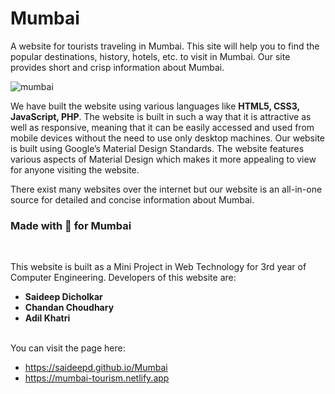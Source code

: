 # Mumbai
A website for tourists traveling in Mumbai. This site will help you to find the popular destinations, history, hotels, etc. to visit in Mumbai. Our site provides short and crisp information about Mumbai.

![mumbai](https://user-images.githubusercontent.com/30663492/32111135-40b6166a-bb57-11e7-9afe-3c2c165c4584.PNG)


We have built the website using various languages like **HTML5, CSS3, JavaScript, PHP**. The website is built in such a way that it is attractive as well as responsive, meaning that it can be easily accessed and used from mobile devices without the need to use only desktop machines. Our website is built using Google’s Material Design Standards. The website features various aspects of Material Design which makes it more appealing to view for anyone visiting the website.

There exist many websites over the internet but our website is an all-in-one source for detailed and concise information about Mumbai.


### Made with 💖 for Mumbai
<br />

This website is built as a Mini Project in Web Technology for 3rd year of Computer Engineering.
Developers of this website are:
 * __Saideep Dicholkar__
 * __Chandan Choudhary__
 * __Adil Khatri__

<br />
You can visit the page here:

- https://saideepd.github.io/Mumbai
- https://mumbai-tourism.netlify.app